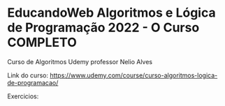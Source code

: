 # EducandoWeb Algoritmos e Lógica de Programação 2022 - O Curso COMPLETO
 Curso de Algoritmos Udemy professor Nelio Alves
 
 Link do curso: https://www.udemy.com/course/curso-algoritmos-logica-de-programacao/

Exercicios:

